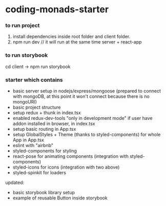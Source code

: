 # coding-monads-starter

### to run project

1. install dependencies inside root folder and client folder.
2. npm run dev // it will run at the same time server + react-app

### to run storybook

cd client -> npm run storybook

### starter which contains

- basic server setup in nodejs/express/mongoose (prepared to connect with mongoDB, at this point it won't connect because there is no mongoURI)
- basic project structure
- setup redux + thunk in index.tsx
- enabled redux-dev-tools "only in development mode" if user have addon installed in browser, in index.tsx
- setup basic routing in App.tsx
- setup GlobalStyles + Theme (thanks to styled-components) for whole App in App.tsx
- eslint with "airbnb"
- styled-components for styling
- react-pose for animating components (integration with styled-components)
- styled-icons for icons (integration with two above)
- styled-spinkit for loaders

updated:

- basic storybook library setup
- example of reusable Button inside storybook
